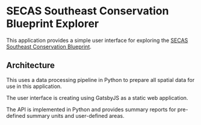 # SECAS Southeast Conservation Blueprint Explorer

This application provides a simple user interface for exploring the [SECAS Southeast Conservation Blueprint](http://secassoutheast.org/blueprint.html).

## Architecture

This uses a data processing pipeline in Python to prepare all spatial data for use in this application.

The user interface is creating using GatsbyJS as a static web application.

The API is implemented in Python and provides summary reports for pre-defined summary units and user-defined areas.
